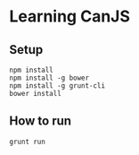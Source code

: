 # Learning CanJS

## Setup

```
npm install
npm install -g bower
npm install -g grunt-cli
bower install
```

## How to run

```
grunt run
```

